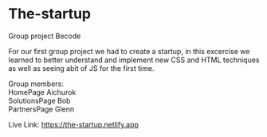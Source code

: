 # The-startup

Group project Becode

For our first group project we had to create a startup, in this excercise we learned to better understand and implement new CSS and HTML techniques as well as seeing abit of JS for the first time. 

Group members:<br>
HomePage Aichurok <br>
SolutionsPage Bob <br>
PartnersPage Glenn <br> 

Live Link: https://the-startup.netlify.app
